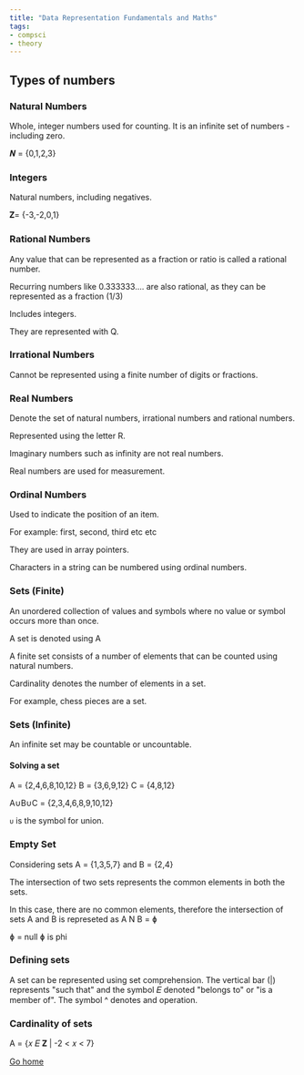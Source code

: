 ```yaml
---
title: "Data Representation Fundamentals and Maths"
tags:
- compsci
- theory
---
```


## Types of numbers

### Natural Numbers
Whole, integer numbers used for counting. It is an infinite set of numbers - including zero. 

𝑵 = {0,1,2,3}

### Integers
Natural numbers, including negatives.

𝐙= {-3,-2,0,1}

### Rational Numbers

Any value that can be represented as a fraction or ratio is called a rational number.

Recurring numbers like 0.333333.... are also rational, as they can be represented as a fraction (1/3)

Includes integers.

They are represented with Q.

### Irrational Numbers

Cannot be represented using a finite number of digits or fractions.

### Real Numbers

Denote the set of natural numbers, irrational numbers and rational numbers.

Represented using the letter R.

Imaginary numbers such as infinity are not real numbers.

Real numbers are used for measurement.

### Ordinal Numbers
Used to indicate the position of an item.

For example: first, second, third etc etc

They are used in array pointers.

Characters in a string can be numbered using ordinal numbers.

### Sets (Finite)
An unordered collection of values and symbols where no value or symbol occurs more than once. 

A set is denoted using A 

A finite set consists of a number of elements that can be counted using natural numbers.

Cardinality denotes the number of elements in a set.

For example, chess pieces are a set.

### Sets (Infinite)

An infinite set may be countable or uncountable.


#### Solving a set 

A = {2,4,6,8,10,12}
B = {3,6,9,12}
C = {4,8,12}

A∪B∪C = {2,3,4,6,8,9,10,12}

`∪` is the symbol for union.

### Empty Set
Considering sets A = {1,3,5,7} and B = {2,4}

The intersection of two sets represents the common elements in both the sets.

In this case, there are no common elements, therefore the intersection of sets A and B is represeted as A N B = ɸ

ɸ = null
ɸ is phi

### Defining sets
 A set can be represented using set comprehension.
The vertical bar (|) represents "such that" and the symbol 𝐸 denoted "belongs to" or "is a member of". The symbol ^ denotes and operation.

### Cardinality of sets

A = {𝑥 𝐸 𝐙 | -2 < 𝑥 < 7}



[Go home](/)